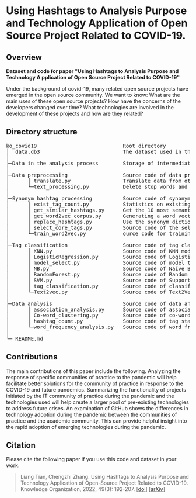 # Using Hashtags to Analysis Purpose and Technology Application of Open Source Project Related to COVID-19.
## Overview
<b>Dataset and code for paper "Using Hashtags to Analysis Purpose and Technology A
pplication of Open Source Project Related to COVID-19"</b>

Under the background of covid-19, many related open source projects have 
emerged in the open source community. We want to know: What are the main 
uses of these open source projects? How have the concerns of the developers 
changed over time? What technologies are involved in the development of these 
projects and how are they related?

## Directory structure
<pre>ko_covid19                            Root directory  
│  data.db3                           The dataset used in this study is stored in a SQLite database
│
├─Data in the analysis process        Storage of intermediate data
│
├─Data preprocessing                  Source code of data preprocessing 
│      │ translate.py                 Translate data from other languages into English
│      └─text_processing.py           Delete stop words and other special characters
│
├─Synonym hashtag processing          Source code of synonym hashtag processing
│      │ exist_tag_count.py           Statistics on existing tags
│      │ get_similar_hashtags.py      Get the 10 most semantically similar topic tags
│      │ get_word2vec_corpus.py       Generating a word vector training corpus
│      │ replace_hashtags.py          Use the synonym dictionary to replace the synonym
│      │ select_core_tags.py          Source code of the selection of core topic tags
│      └─train_word2vec.py            ource code for training Word2Vec model
│
├─Tag classification                  Source code of tag classification 
│      │ KNN.py                       Source code of KNN model
│      │ LogisticRegression.py        Source code of Logistic Regression (LR) model
│      │ model_select.py              Source code of model testing
│      │ NB.py                        Source code of Naïve Bayes (NB) model
│      │ RandomForest.py              Source code of Random Forest (RF) model
│      │ SVM.py                       Source code of Support Vector Machine (SVM) model
│      │ tag_classification.py        Source code of classification
│      └─Text2vec.py                  Source code of Text2Vec model
│ 
├─Data analysis                       Source code of data analysis 
│      │ association_analysis.py      Source code of association analysis 
│      │ Co-word_clustering.py        Source code of co-word clustering
│      │ hashtag_count.py             Source code of tag statistics of tag extraction results
│      └─word_frequency_analysis.py   Source code of word frequency analysis
│      
└─ README.md
</pre>
## Contributions
The main contributions of this paper include the following. Analyzing the response of specific communities of practice to the pandemic will help facilitate better solutions for the community of practice in response to the COVID-19 and future pandemics. Summarizing the functionality of projects initiated by the IT community of practice during the pandemic and the technologies used will help create a larger pool of pre-existing technologies to address future crises. An examination of GitHub shows the differences in technology adoption during the pandemic between the communities of practice and the academic community. This can provide helpful insight into the rapid adoption of emerging technologies during the pandemic.
## Citation
Please cite the following paper if you use this code and dataset in your work.
>Liang Tian, Chengzhi Zhang. Using Hashtags to Analysis Purpose and Technology Application of Open-Source Project Related to COVID-19. Knowledge Organization, 2022, 49(3): 192-207. [[doi](https://doi.org/10.5771/0943-7444-2022-3-192)]  [[arXiv](http://arxiv.org/abs/2207.06219)]
